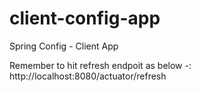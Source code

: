 # client-config-app
 Spring Config - Client App
 
 Remember to hit refresh endpoit as below -:
 http://localhost:8080/actuator/refresh
